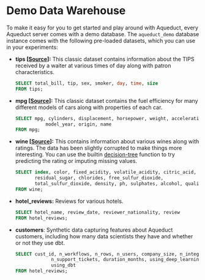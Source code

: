 # Demo Data Warehouse

To make it easy for you to get started and play around with Aqueduct, every Aqueduct server comes with a demo database. The `aqueduct_demo` database instance comes with the following pre-loaded datasets, which you can use in your experiments:

*   **tips \[**[**Source**](https://github.com/mwaskom/seaborn-data/blob/master/tips.csv)**]:** This classic dataset contains information about the TIPS received by a waiter at various times of day along with patron characteristics.

    ```sql
    SELECT total_bill, tip, sex, smoker, day, time, size
    FROM tips;
    ```
*   **mpg \[**[**Source**](https://github.com/mwaskom/seaborn-data/blob/master/mpg.csv)**]:** This classic dataset contains the fuel efficiency for many different models of cars along with properties of each car.

    ```sql
    SELECT mpg, cylinders, displacement, horsepower, weight, acceleration
    		   model_year, origin, name
    FROM mpg;
    ```
*   **wine \[**[**Source**](https://archive.ics.uci.edu/ml/datasets/wine+quality)**]:** This contains information about various wines along with ratings. The data has been slightly corrupted to make things more interesting. You can use the builtin  [decision-tree](https://www.notion.so/Decision-Tree-61dc9f001c494452923af4ff58a8ba55) function to try predicting the rating or imputing missing values.

    ```sql
    SELECT index, color, fixed_acidity, volatile_acidity, citric_acid, 
           residual_sugar, chlorides, free_sulfur_dioxide, 
           total_sulfur_dioxide, density, ph, sulphates, alcohol, quality 
    FROM wine;
    ```
*   **hotel\_reviews:** Reviews for various hotels.

    ```sql
    SELECT hotel_name, review_date, reviewer_nationality, review
    FROM hotel_reviews;
    ```
*   **customers**: Synthetic data capturing features about Aqueduct customers, including how many data scientists they have and whether or not they use dbt.

    ```sql
    SELECT cust_id, n_workflows, n_rows, n_users, company_size, n_integrations, 
    			 n_support_tickets, duration_months, using_deep_learning, n_data_eng,
    			 using_dbt
    FROM hotel_reviews;
    ```
